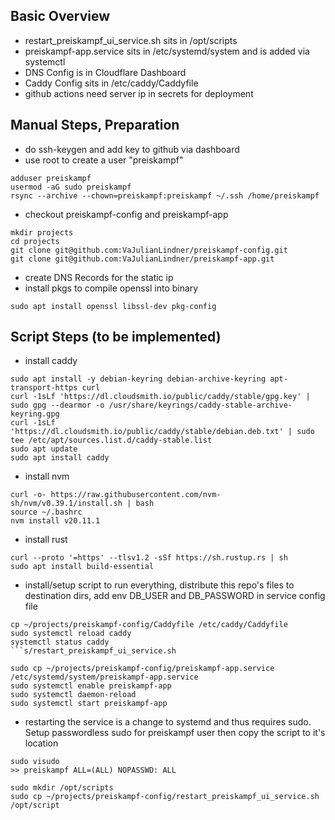 ## Basic Overview
* restart_preiskampf_ui_service.sh sits in /opt/scripts
* preiskampf-app.service sits in /etc/systemd/system and is added via systemctl
* DNS Config is in Cloudflare Dashboard
* Caddy Config sits in /etc/caddy/Caddyfile
* github actions need server ip in secrets for deployment


## Manual Steps, Preparation
* do ssh-keygen and add key to github via dashboard
* use root to create a user "preiskampf"
```
adduser preiskampf
usermod -aG sudo preiskampf
rsync --archive --chown=preiskampf:preiskampf ~/.ssh /home/preiskampf
```
* checkout preiskampf-config and preiskampf-app
```
mkdir projects
cd projects
git clone git@github.com:VaJulianLindner/preiskampf-config.git
git clone git@github.com:VaJulianLindner/preiskampf-app.git
```
* create DNS Records for the static ip
* install pkgs to compile openssl into binary
```
sudo apt install openssl libssl-dev pkg-config
```


## Script Steps (to be implemented)
* install caddy
```
sudo apt install -y debian-keyring debian-archive-keyring apt-transport-https curl
curl -1sLf 'https://dl.cloudsmith.io/public/caddy/stable/gpg.key' | sudo gpg --dearmor -o /usr/share/keyrings/caddy-stable-archive-keyring.gpg
curl -1sLf 'https://dl.cloudsmith.io/public/caddy/stable/debian.deb.txt' | sudo tee /etc/apt/sources.list.d/caddy-stable.list
sudo apt update
sudo apt install caddy
```
* install nvm
```
curl -o- https://raw.githubusercontent.com/nvm-sh/nvm/v0.39.1/install.sh | bash
source ~/.bashrc
nvm install v20.11.1
```
* install rust
```
curl --proto '=https' --tlsv1.2 -sSf https://sh.rustup.rs | sh
sudo apt install build-essential
```
* install/setup script to run everything, distribute this repo's files to destination dirs, add env DB_USER and DB_PASSWORD in service config file
```
cp ~/projects/preiskampf-config/Caddyfile /etc/caddy/Caddyfile
sudo systemctl reload caddy
systemctl status caddy
```s/restart_preiskampf_ui_service.sh
```
```
sudo cp ~/projects/preiskampf-config/preiskampf-app.service /etc/systemd/system/preiskampf-app.service
sudo systemctl enable preiskampf-app
sudo systemctl daemon-reload
sudo systemctl start preiskampf-app
```
* restarting the service is a change to systemd and thus requires sudo. Setup passwordless sudo for preiskampf user then copy the script to it's location
```
sudo visudo
>> preiskampf ALL=(ALL) NOPASSWD: ALL
```
```
sudo mkdir /opt/scripts
sudo cp ~/projects/preiskampf-config/restart_preiskampf_ui_service.sh /opt/script
```